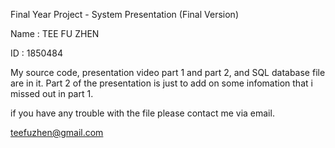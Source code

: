 Final Year Project - System Presentation  (Final Version)

Name : TEE FU ZHEN

ID : 1850484

My source code, presentation video part 1 and part 2, and SQL database file are in it.
Part 2 of the presentation is just to add on some infomation that i missed out in part 1.

if you have any trouble with the file please contact me via email.

teefuzhen@gmail.com
